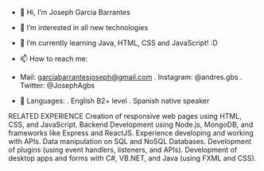 - 👋 Hi, I’m Joseph Garcia Barrantes
- 👀 I’m interested in all new technologies
- 🌱 I’m currently learning Java, HTML, CSS and JavaScript! :D

- 📫 How to reach me: 
- Mail: garciabarrantesjoseph@gmail.com
. Instagram: @andres.gbs
. Twitter: @JosephAgbs

- 📔 Languages:
. English B2+ level
. Spanish native speaker

RELATED EXPERIENCE
Creation of responsive web pages using HTML, CSS, and JavaScript.
Backend Development using Node.js, MongoDB, and frameworks like Express and ReactJS.
Experience developing and working with APIs.
Data manipulation on SQL and NoSQL Databases.
Development of plugins (using event handlers, listeners, and APIs).
Development of desktop apps and forms with C#, VB.NET, and Java (using FXML and CSS).
